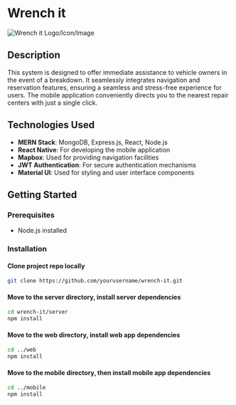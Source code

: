 # Wrench it

![Wrench it Logo/Icon/Image](link_to_your_image)

## Description

This system is designed to offer immediate assistance to vehicle owners in the event of a breakdown. It seamlessly integrates navigation and reservation features, ensuring a seamless and stress-free experience for users. The mobile application conveniently directs you to the nearest repair centers with just a single click.

## Technologies Used

- **MERN Stack**: MongoDB, Express.js, React, Node.js
- **React Native**: For developing the mobile application
- **Mapbox**: Used for providing navigation facilities
- **JWT Authentication**: For secure authentication mechanisms
- **Material UI**: Used for styling and user interface components

## Getting Started

### Prerequisites

- Node.js installed

### Installation

#### Clone project repo locally

```bash
git clone https://github.com/yourusername/wrench-it.git
```

#### Move to the server directory, install server dependencies

```bash
cd wrench-it/server
npm install
```

#### Move to the web directory, install web app dependencies

```bash
cd ../web
npm install
```

#### Move to the mobile directory, then install mobile app dependencies

```bash
cd ../mobile
npm install
```

